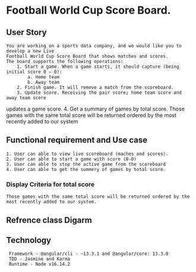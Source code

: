 # Football World Cup Score Board.

##  User Story  

    You are working on a sports data company, and we would like you to develop a new Live
    Football World Cup Score Board that shows matches and scores.
    The board supports the following operations:
        1. Start a game. When a game starts, it should capture (being initial score 0 – 0):
            a. Home team
            b. Away team
        2. Finish game. It will remove a match from the scoreboard.
        3. Update score. Receiving the pair score; home team score and away team score
updates a game score.
        4. Get a summary of games by total score. Those games with the same total score will
be returned ordered by the most recently added to our system

## Functional requirement  and Use case 

    1. User can able to view live scoreboard (maches and scores).
    2. User can able to start a game with score (0-0)
    3. User can able to stop the active game from the scoreboard
    4. User can able to get the summery of games by total score. 
  
### Display Criteria for total score 

    Those games with the same total score will be returned ordered by the most recently added to our system.

## Refrence class Digarm 

## Technology 
     
     Framework - @angular/cli - ~13.3.1 and @angular/core: 13.3.0
     TDD - Jasmine and Karma 
     Runtime - Node v16.14.2




    